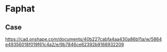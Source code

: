 # Faphat #

## Case ##
https://cad.onshape.com/documents/40b227cabfa4aa430a86b11a/w/5864e49356018f019f61c4a2/e/9b7846ce62392b9168932209
